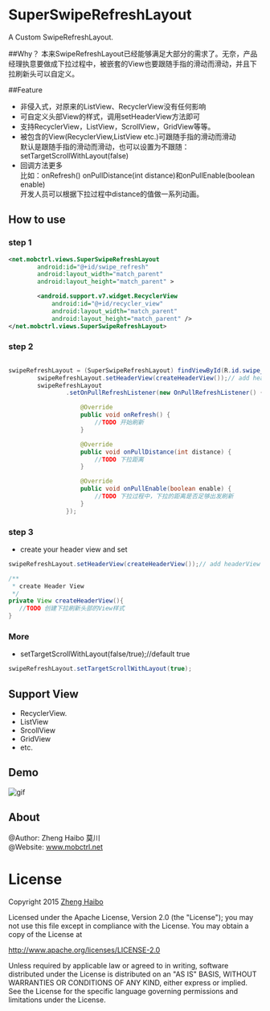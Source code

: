 # SuperSwipeRefreshLayout

A Custom SwipeRefreshLayout.

##Why？
本来SwipeRefreshLayout已经能够满足大部分的需求了。无奈，产品经理执意要做成下拉过程中，被嵌套的View也要跟随手指的滑动而滑动，并且下拉刷新头可以自定义。

##Feature
- 非侵入式，对原来的ListView、RecyclerView没有任何影响
- 可自定义头部View的样式，调用setHeaderView方法即可
- 支持RecyclerView，ListView，ScrollView，GridView等等。
- 被包含的View(RecyclerView,ListView etc.)可跟随手指的滑动而滑动<br>
  默认是跟随手指的滑动而滑动，也可以设置为不跟随：setTargetScrollWithLayout(false)
- 回调方法更多<br>
  比如：onRefresh() onPullDistance(int distance)和onPullEnable(boolean enable)<br>
  开发人员可以根据下拉过程中distance的值做一系列动画。
## How to use

### step 1

```xml
<net.mobctrl.views.SuperSwipeRefreshLayout
		android:id="@+id/swipe_refresh"
		android:layout_width="match_parent"
		android:layout_height="match_parent" >

		<android.support.v7.widget.RecyclerView
			android:id="@+id/recycler_view"
			android:layout_width="match_parent"
			android:layout_height="match_parent" />
</net.mobctrl.views.SuperSwipeRefreshLayout>
```
### step 2

```java

swipeRefreshLayout = (SuperSwipeRefreshLayout) findViewById(R.id.swipe_refresh);
		swipeRefreshLayout.setHeaderView(createHeaderView());// add headerView
		swipeRefreshLayout
				.setOnPullRefreshListener(new OnPullRefreshListener() {

					@Override
					public void onRefresh() {
						//TODO 开始刷新
					}

					@Override
					public void onPullDistance(int distance) {
						//TODO 下拉距离
					}

					@Override
					public void onPullEnable(boolean enable) {
						//TODO 下拉过程中，下拉的距离是否足够出发刷新
					}
				});

```
### step 3<br>
- create your header view and set

```java
swipeRefreshLayout.setHeaderView(createHeaderView());// add headerView

/**
 * create Header View
 */
private View createHeaderView(){
   //TODO 创建下拉刷新头部的View样式
}
```
### More
- setTargetScrollWithLayout(false/true);//default true
```java 
swipeRefreshLayout.setTargetScrollWithLayout(true);
```

## Support View
- RecyclerView.
- ListView
- SrcollView
- GridView
- etc.
## Demo

![gif](https://github.com/nuptboyzhb/TreeRecyclerView/blob/master/demo/demo.gif)


## About
@Author: Zheng Haibo 莫川<br>
@Website: www.mobctrl.net<br>

# License

Copyright 2015  [Zheng Haibo](https://github.com/nuptboyzhb/)

Licensed under the Apache License, Version 2.0 (the "License");
you may not use this file except in compliance with the License.
You may obtain a copy of the License at

   http://www.apache.org/licenses/LICENSE-2.0

Unless required by applicable law or agreed to in writing, software
distributed under the License is distributed on an "AS IS" BASIS,
WITHOUT WARRANTIES OR CONDITIONS OF ANY KIND, either express or implied.
See the License for the specific language governing permissions and
limitations under the License.